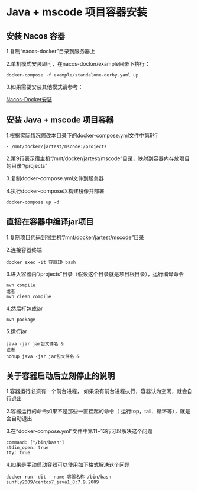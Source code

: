# Java + mscode 项目容器安装

## 安装 Nacos 容器

1.复制“nacos-docker”目录到服务器上

2.单机模式安装即可，在nacos-docker/example目录下执行：

`docker-compose -f example/standalone-derby.yaml up`

3.如果需要安装其他模式请参考：

[Nacos-Docker安装](https://nacos.io/zh-cn/docs/quick-start-docker.html "Nacos-Docker安装")

## 安装 Java + mscode 项目容器

1.根据实际情况修改本目录下的docker-compose.yml文件中第9行

```
- /mnt/docker/jartest/mscode:/projects
```

2.第9行表示宿主机“/mnt/docker/jartest/mscode”目录，映射到容器内存放项目的目录“/projects”

3.复制docker-compose.yml文件到服务器

4.执行docker-compose以构建镜像并部署

`docker-compose up -d`

## 直接在容器中编译jar项目

1.复制项目代码到宿主机“/mnt/docker/jartest/mscode”目录

2.连接容器终端

```
docker exec -it 容器ID bash
```

3.进入容器内“/projects”目录（假设这个目录就是项目根目录），运行编译命令

```
mvn compile
或者
mvn clean compile
```

4.然后打包成jar

```
mvn package
```

5.运行jar

```
java -jar jar包文件名 &
或者
nohup java -jar jar包文件名 &
```

## 关于容器启动后立刻停止的说明

1.容器运行必须有一个前台进程， 如果没有前台进程执行，容器认为空闲，就会自行退出

2.容器运行的命令如果不是那些一直挂起的命令（ 运行top，tail、循环等），就是会自动退出

3.在“docker-compose.yml”文件中第11~13行可以解决这个问题

```
command: ["/bin/bash"]
stdin_open: true
tty: true
```

4.如果是手动启动容器可以使用如下格式解决这个问题

```
docker run -dit --name 容器名称 /bin/bash sunfly2009/centos7_java1_8:7.9.2009
```
